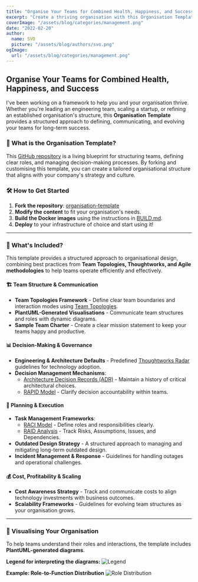 ```yaml
---
title: "Organise Your Teams for Combined Health, Happiness, and Success"
excerpt: "Create a thriving organisation with this Organisation Template, a structured framework for defining teams, decision-making, and governance. Whether you're scaling a startup or refining an existing structure, this template provides a sample set of best practices."
coverImage: "/assets/blog/categories/management.png"
date: "2022-02-20"
author:
  name: SVO
  picture: "/assets/blog/authors/svo.png"
ogImage:
  url: "/assets/blog/categories/management.png"
---
```


## Organise Your Teams for Combined Health, Happiness, and Success

I've been working on a framework to help you and your organisation thrive. Whether you're leading an engineering team, scaling a startup, or refining an established organisation's structure, this **Organisation Template** provides a structured approach to defining, communicating, and evolving your teams for long-term success.

### 🚀 What is the Organisation Template?

This [GitHub repository](https://github.com/svo/organisation-template) is a living blueprint for structuring teams, defining clear roles, and managing decision-making processes. By forking and customising this template, you can create a tailored organisational structure that aligns with your company's strategy and culture.

### 🛠️ How to Get Started

1. **Fork the repository**: [organisation-template](https://github.com/svo/organisation-template)
2. **Modify the content** to fit your organisation's needs.
3. **Build the Docker images** using the instructions in [BUILD.md](https://github.com/svo/organisation-template/blob/main/BUILD.md).
4. **Deploy** to your infrastructure of choice and start using it!

---

### 🎯 What's Included?

This template provides a structured approach to organisational design, combining best practices from **Team Topologies, Thoughtworks, and Agile methodologies** to help teams operate efficiently and effectively.

#### 🏗️ Team Structure & Communication

- **Team Topologies Framework** - Define clear team boundaries and interaction modes using [Team Topologies](https://teamtopologies.com/key-concepts).
- **PlantUML-Generated Visualisations** - Communicate team structures and roles with dynamic diagrams.
- **Sample Team Charter** - Create a clear mission statement to keep your teams happy and productive.

#### 📊 Decision-Making & Governance

- **Engineering & Architecture Defaults** - Predefined [Thoughtworks Radar](https://www.thoughtworks.com/radar) guidelines for technology adoption.
- **Decision Management Mechanisms**:
  - [Architecture Decision Records (ADR)](https://cognitect.com/blog/2011/11/15/documenting-architecture-decisions) - Maintain a history of critical architectural choices.
  - [RAPID Model](https://www.bain.com/insights/rapid-tool-to-clarify-decision-accountability/) - Clarify decision accountability within teams.

#### 📅 Planning & Execution

- **Task Management Frameworks**:
  - [RACI Model](https://racichart.org/the-raci-model/) - Define roles and responsibilities clearly.
  - [RAID Analysis](https://www.techagilist.com/agile/scrum/raid/) - Track Risks, Assumptions, Issues, and Dependencies.
- **Outdated Design Strategy** - A structured approach to managing and mitigating long-term outdated design.
- **Incident Management & Response** - Guidelines for handling outages and operational challenges.

#### 💰 Cost, Profitability & Scaling

- **Cost Awareness Strategy** - Track and communicate costs to align technology investments with business outcomes.
- **Scalability Frameworks** - Guidelines for evolving team structures as your organisation grows.

---

### 📌 Visualising Your Organisation

To help teams understand their roles and interactions, the template includes **PlantUML-generated diagrams**.

**Legend for interpreting the diagrams:**
![Legend](/assets/blog/organisation-template/organisation-template-legend.png "Legend")

**Example: Role-to-Function Distribution**
![Role Distribution](/assets/blog/organisation-template/organisation-template-role-distribution.png "Role Distribution")
